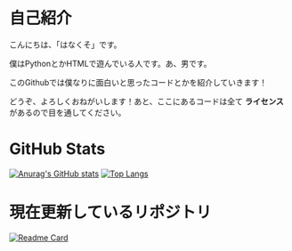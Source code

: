 # 自己紹介

こんにちは、「はなくそ」です。

僕はPythonとかHTMLで遊んでいる人です。あ、男です。

このGithubでは僕なりに面白いと思ったコードとかを紹介していきます！

どうぞ、よろしくおねがいします！あと、ここにあるコードは全て **ライセンス** があるので目を通してください。

# GitHub Stats  

[![Anurag's GitHub stats](https://github-readme-stats.vercel.app/api?username=hanakuso316&show_icons=true&theme=tokyonight)](https://github.com/anuraghazra/github-readme-stats)
[![Top Langs](https://github-readme-stats.vercel.app/api/top-langs/?username=hanakuso316)](https://github.com/anuraghazra/github-readme-stats)

# 現在更新しているリポジトリ  

[![Readme Card](https://github-readme-stats.vercel.app/api/pin/?username=hanakuso316&repo=discord-fortnite)](https://github.com/namakemono-san/discord-fortnite)  
